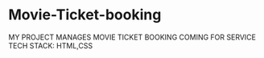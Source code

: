 # Movie-Ticket-booking
MY PROJECT MANAGES MOVIE TICKET BOOKING COMING FOR SERVICE
TECH STACK: HTML,CSS
